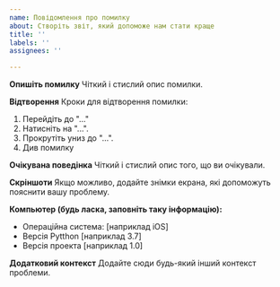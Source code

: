 ```yaml
---
name: Повідомлення про помилку
about: Створіть звіт, який допоможе нам стати краще
title: ''
labels: ''
assignees: ''

---
```


**Опишіть помилку**
Чіткий і стислий опис помилки.

**Відтворення**
Кроки для відтворення помилки:
1. Перейдіть до "..."
2. Натисніть на "...".
3. Прокрутіть униз до "...".
4. Див помилку

**Очікувана поведінка**
Чіткий і стислий опис того, що ви очікували.

**Скріншоти**
Якщо можливо, додайте знімки екрана, які допоможуть пояснити вашу проблему.

**Компьютер (будь ласка, заповніть таку інформацію):**
 - Операційна система: [наприклад iOS]
 - Версія Pytthon [наприклад 3.7]
 - Версія проекта [наприклад 1.0]

**Додатковий контекст**
Додайте сюди будь-який інший контекст проблеми.

